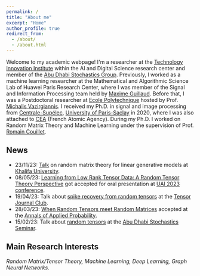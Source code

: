 ```yaml
---
permalink: /
title: "About me"
excerpt: "Home"
author_profile: true
redirect_from: 
  - /about/
  - /about.html
---
```


Welcome to my academic webpage! I'm a researcher at the [Technology Innovation Institute](https://www.tii.ae/) within the AI and Digital Science research center and member of the [Abu Dhabi Stochastics Group](https://wp.nyu.edu/adsg/). Previously, I worked as a machine learning researcher at the Mathematical and Algorithmic Science Lab of Huawei Paris Research Center, where I was member of the Signal and Information Processing team held by [Maxime Guillaud](http://research.mguillaud.net/). Before that, I was a Postdoctoral researcher at [Ecole Polytechnique](https://www.polytechnique.edu/en) hosted by Prof. [Michalis Vazirgiannis](http://www.lix.polytechnique.fr/Labo/Michalis.Vazirgiannis/). I received my Ph.D. in signal and image processing from [Centrale-Supélec](https://www.centralesupelec.fr/), [University of Paris-Saclay](https://www.universite-paris-saclay.fr/en) in 2020, where I was also attached to [CEA](http://www.cea.fr/) (French Atomic Agency). During my Ph.D. I worked on Random Matrix Theory and Machine Learning under the supervision of Prof. [Romain Couillet](https://polaris.imag.fr/romain.couillet/index.html).

**News**
-
- 23/11/23: [Talk](https://melaseddik.github.io/talks/2023-11-23-seminar/) on random matrix theory for linear generative models at [Khalifa University](https://www.ku.ac.ae/).
- 08/05/23: [Learning from Low Rank Tensor Data: A Random Tensor Theory Perspective](https://melaseddik.github.io/files/uai2023.pdf) got accepted for oral presentation at [UAI 2023 conference](https://www.auai.org/uai2023/).
- 19/04/23: Talk about [spike recovery from random tensors](http://math.univ-lyon1.fr/~vignes/pmwiki/Docs/TJC/TJC-20230419-Seddik.pdf) at the [Tensor Journal Club](http://math.univ-lyon1.fr/homes-www/vignes/TJC/Now).
- 28/03/23: [When Random Tensors meet Random Matrices](https://arxiv.org/abs/2112.12348) accepted at the [Annals of Applied Probability](https://imstat.org/journals-and-publications/annals-of-applied-probability/).
- 15/02/23: Talk about [random tensors](https://melaseddik.github.io/files/slides/slides_random_tensors.pdf) at the [Abu Dhabi Stochastics Seminar](https://wp.nyu.edu/adps/).

**Main Research Interests**
-
*Random Matrix/Tensor Theory, Machine Learning, Deep Learning, Graph Neural Networks.*



